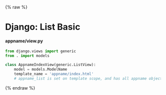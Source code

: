 {% raw %}

# Django: List Basic

#### appname/view.py
```python
from django.views import generic
from . import models

class AppnameIndexView(generic.ListView):
    model = models.ModelName
    template_name = 'appname/index.html'
    # appname_list is set on template scope, and has all appname objects
```

{% endraw %}
